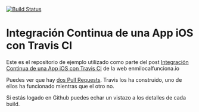 [![Build Status](https://travis-ci.org/jmcker/ios-travis-example.svg?branch=master
)](https://travis-ci.org/jmcker/ios-travis-example)

# Integración Continua de una App iOS con Travis CI

Este es el repositorio de ejemplo utilizado como parte del post [Integración Continua de una App iOS con Travis CI](http://enmilocalfunciona.io/integracion-continua-de-una-app-ios-con-travis-ci/) de la web enmilocalfunciona.io

Puedes ver que hay [dos Pull Requests](https://github.com/atSistemas/ios-travis-example/pulls). Travis los ha construido, uno de ellos ha funcionado mientras que el otro no.

Si estás logado en Github puedes echar un vistazo a los detalles de cada build.
